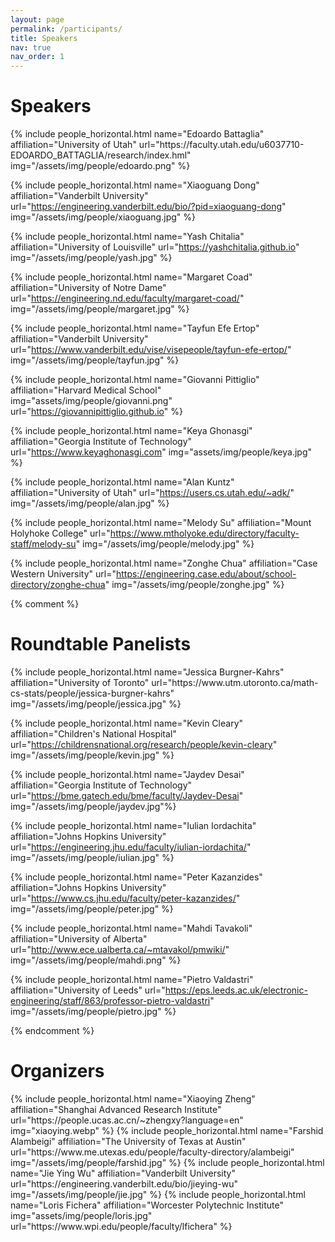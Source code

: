 ```yaml
---
layout: page
permalink: /participants/
title: Speakers
nav: true
nav_order: 1
---
```


# Speakers

<div class="row row-cols-2 projects pt-3 pb-3">
  {% include people_horizontal.html name="Edoardo Battaglia" affiliation="University of Utah" url="https://faculty.utah.edu/u6037710-EDOARDO_BATTAGLIA/research/index.hml" img="/assets/img/people/edoardo.png" %}

  {% include people_horizontal.html name="Xiaoguang Dong" affiliation="Vanderbilt University" url="https://engineering.vanderbilt.edu/bio/?pid=xiaoguang-dong" img="/assets/img/people/xiaoguang.jpg" %}

  {% include people_horizontal.html name="Yash Chitalia" affiliation="University of Louisville" url="https://yashchitalia.github.io" img="/assets/img/people/yash.jpg" %}

  {% include people_horizontal.html name="Margaret Coad" affiliation="University of Notre Dame" url="https://engineering.nd.edu/faculty/margaret-coad/" img="/assets/img/people/margaret.jpg" %}

  {% include people_horizontal.html name="Tayfun Efe Ertop" affiliation="Vanderbilt University" url="https://www.vanderbilt.edu/vise/visepeople/tayfun-efe-ertop/" img="/assets/img/people/tayfun.jpg" %}

  {% include people_horizontal.html name="Giovanni Pittiglio" affiliation="Harvard Medical School" img="assets/img/people/giovanni.png" url="https://giovannipittiglio.github.io" %}

  {% include people_horizontal.html name="Keya Ghonasgi" affiliation="Georgia Institute of Technology" url="https://www.keyaghonasgi.com" img="assets/img/people/keya.jpg" %}

  {% include people_horizontal.html name="Alan Kuntz" affiliation="University of Utah" url="https://users.cs.utah.edu/~adk/" img="/assets/img/people/alan.jpg" %}

  {% include people_horizontal.html name="Melody Su" affiliation="Mount Holyhoke College" url="https://www.mtholyoke.edu/directory/faculty-staff/melody-su" img="/assets/img/people/melody.jpg" %}

  {% include people_horizontal.html name="Zonghe Chua" affiliation="Case Western University" url="https://engineering.case.edu/about/school-directory/zonghe-chua" img="/assets/img/people/zonghe.jpg" %}

</div>

{% comment %}
# Roundtable Panelists
<div class="row row-cols-2 projects pt-3 pb-3">
  {% include people_horizontal.html name="Jessica Burgner-Kahrs" affiliation="University of Toronto" url="https://www.utm.utoronto.ca/math-cs-stats/people/jessica-burgner-kahrs" img="/assets/img/people/jessica.jpg" %}

  {% include people_horizontal.html name="Kevin Cleary" affiliation="Children's National Hospital" url="https://childrensnational.org/research/people/kevin-cleary" img="/assets/img/people/kevin.jpg" %}

  {% include people_horizontal.html name="Jaydev Desai" affiliation="Georgia Institute of Technology" url="https://bme.gatech.edu/bme/faculty/Jaydev-Desai" img="/assets/img/people/jaydev.jpg"%}

  {% include people_horizontal.html name="Iulian Iordachita" affiliation="Johns Hopkins University" url="https://engineering.jhu.edu/faculty/iulian-iordachita/" img="/assets/img/people/iulian.jpg" %}

  {% include people_horizontal.html name="Peter Kazanzides" affiliation="Johns Hopkins University" url="https://www.cs.jhu.edu/faculty/peter-kazanzides/" img="/assets/img/people/peter.jpg" %}

  {% include people_horizontal.html name="Mahdi Tavakoli" affiliation="University of Alberta" url="http://www.ece.ualberta.ca/~mtavakol/pmwiki/" img="/assets/img/people/mahdi.png" %}

  {% include people_horizontal.html name="Pietro Valdastri" affiliation="University of Leeds" url="https://eps.leeds.ac.uk/electronic-engineering/staff/863/professor-pietro-valdastri" img="/assets/img/people/pietro.jpg" %}


</div>

{% endcomment %}


# Organizers
<div class="row row-cols-2 projects pt-3 pb-3">
  {% include people_horizontal.html name="Xiaoying Zheng" affiliation="Shanghai Advanced Research Institute" url="https://people.ucas.ac.cn/~zhengxy?language=en" img="xiaoying.webp" %}
  {% include people_horizontal.html name="Farshid Alambeigi" affiliation="The University of Texas at Austin" url="https://www.me.utexas.edu/people/faculty-directory/alambeigi" img="/assets/img/people/farshid.jpg" %}
  {% include people_horizontal.html name="Jie Ying Wu" affiliation="Vanderbilt University" url="https://engineering.vanderbilt.edu/bio/jieying-wu" img="/assets/img/people/jie.jpg" %}
  {% include people_horizontal.html name="Loris Fichera" affiliation="Worcester Polytechnic Institute" img="assets/img/people/loris.jpg" url="https://www.wpi.edu/people/faculty/lfichera" %}
</div>
